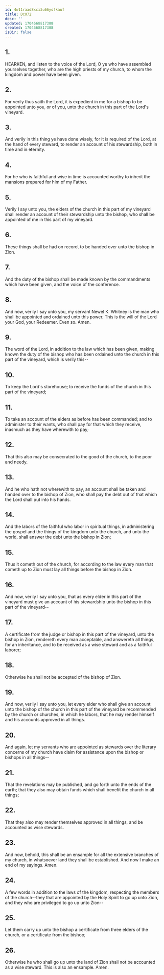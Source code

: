 ```yaml
---
id: 4w11raad8xci3u66ysfkauf
title: Dc072
desc: ''
updated: 1704668817308
created: 1704668817308
isDir: false
---
```

## 1.
HEARKEN, and listen to the voice of the Lord, O ye who have assembled yourselves together, who are the high priests of my church, to whom the kingdom and power have been given.
## 2.
For verily thus saith the Lord, it is expedient in me for a bishop to be appointed unto you, or of you, unto the church in this part of the Lord's vineyard.
## 3.
And verily in this thing ye have done wisely, for it is required of the Lord, at the hand of every steward, to render an account of his stewardship, both in time and in eternity.
## 4.
For he who is faithful and wise in time is accounted worthy to inherit the mansions prepared for him of my Father.
## 5.
Verily I say unto you, the elders of the church in this part of my vineyard shall render an account of their stewardship unto the bishop, who shall be appointed of me in this part of my vineyard.
## 6.
These things shall be had on record, to be handed over unto the bishop in Zion.
## 7.
And the duty of the bishop shall be made known by the commandments which have been given, and the voice of the conference.
## 8.
And now, verily I say unto you, my servant Newel K. Whitney is the man who shall be appointed and ordained unto this power. This is the will of the Lord your God, your Redeemer. Even so. Amen.
## 9.
The word of the Lord, in addition to the law which has been given, making known the duty of the bishop who has been ordained unto the church in this part of the vineyard, which is verily this--
## 10.
To keep the Lord's storehouse; to receive the funds of the church in this part of the vineyard;
## 11.
To take an account of the elders as before has been commanded; and to administer to their wants, who shall pay for that which they receive, inasmuch as they have wherewith to pay;
## 12.
That this also may be consecrated to the good of the church, to the poor and needy.
## 13.
And he who hath not wherewith to pay, an account shall be taken and handed over to the bishop of Zion, who shall pay the debt out of that which the Lord shall put into his hands.
## 14.
And the labors of the faithful who labor in spiritual things, in administering the gospel and the things of the kingdom unto the church, and unto the world, shall answer the debt unto the bishop in Zion;
## 15.
Thus it cometh out of the church, for according to the law every man that cometh up to Zion must lay all things before the bishop in Zion.
## 16.
And now, verily I say unto you, that as every elder in this part of the vineyard must give an account of his stewardship unto the bishop in this part of the vineyard--
## 17.
A certificate from the judge or bishop in this part of the vineyard, unto the bishop in Zion, rendereth every man acceptable, and answereth all things, for an inheritance, and to be received as a wise steward and as a faithful laborer;
## 18.
Otherwise he shall not be accepted of the bishop of Zion.
## 19.
And now, verily I say unto you, let every elder who shall give an account unto the bishop of the church in this part of the vineyard be recommended by the church or churches, in which he labors, that he may render himself and his accounts approved in all things.
## 20.
And again, let my servants who are appointed as stewards over the literary concerns of my church have claim for assistance upon the bishop or bishops in all things--
## 21.
That the revelations may be published, and go forth unto the ends of the earth; that they also may obtain funds which shall benefit the church in all things;
## 22.
That they also may render themselves approved in all things, and be accounted as wise stewards.
## 23.
And now, behold, this shall be an ensample for all the extensive branches of my church, in whatsoever land they shall be established. And now I make an end of my sayings. Amen.
## 24.
A few words in addition to the laws of the kingdom, respecting the members of the church--they that are appointed by the Holy Spirit to go up unto Zion, and they who are privileged to go up unto Zion--
## 25.
Let them carry up unto the bishop a certificate from three elders of the church, or a certificate from the bishop;
## 26.
Otherwise he who shall go up unto the land of Zion shall not be accounted as a wise steward. This is also an ensample. Amen.
